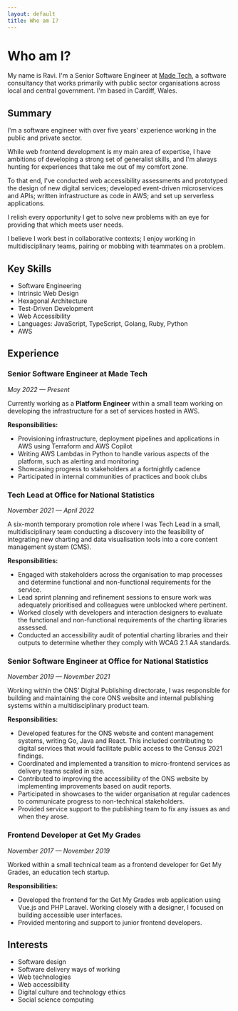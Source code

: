 ```yaml
---
layout: default
title: Who am I?
---
```


# Who am I?

My name is Ravi. I'm a Senior Software Engineer at [Made Tech](https://www.madetech.com/), a software consultancy that works primarily with public sector organisations across local and central government. I'm based in Cardiff, Wales. 

## Summary

I'm a software engineer with over five years' experience working in the public and private sector.

While web frontend development is my main area of expertise, I have ambitions of developing a strong set of generalist skills, and I'm always hunting for experiences that take me out of my comfort zone.

To that end, I've conducted web accessibility assessments and prototyped the design of new digital services; developed event-driven microservices and APIs; written infrastructure as code in AWS; and set up serverless applications.

I relish every opportunity I get to solve new problems with an eye for providing that which meets user needs.

I believe I work best in collaborative contexts; I enjoy working in multidisciplinary teams, pairing or mobbing with teammates on a problem.

## Key Skills

- Software Engineering
- Intrinsic Web Design
- Hexagonal Architecture
- Test-Driven Development
- Web Accessibility
- Languages: JavaScript, TypeScript, Golang, Ruby, Python
- AWS

## Experience

### Senior Software Engineer at Made Tech

*May 2022 &mdash; Present*

Currently working as a **Platform Engineer** within a small team working on developing the infrastructure for a set of services hosted in AWS.

**Responsibilities:**

- Provisioning infrastructure, deployment pipelines and applications in AWS using Terraform and AWS Copilot
- Writing AWS Lambdas in Python to handle various aspects of the platform, such as alerting and monitoring
- Showcasing progress to stakeholders at a fortnightly cadence
- Participated in internal communities of practices and book clubs

### Tech Lead at Office for National Statistics

*November 2021 &mdash; April 2022*

A six-month temporary promotion role where I was Tech Lead in a small, multidisciplinary team conducting a discovery into the feasibility of integrating new charting and data visualisation tools into a core content management system (CMS).

**Responsibilities:**

- Engaged with stakeholders across the organisation to map processes and determine functional and non-functional requirements for the service.
- Lead sprint planning and refinement sessions to ensure work was adequately prioritised and colleagues were unblocked where pertinent.
- Worked closely with developers and interaction designers to evaluate the functional and non-functional requirements of the charting libraries assessed.
- Conducted an accessibility audit of potential charting libraries and their outputs to determine whether they comply with WCAG 2.1 AA standards.

### Senior Software Engineer at Office for National Statistics

*November 2019 &mdash; November 2021*

Working within the ONS’ Digital Publishing directorate, I was responsible for building and maintaining the core ONS website and internal publishing systems within a multidisciplinary product team.

**Responsibilities:**

- Developed features for the ONS website and content management systems, writing Go, Java and React. This included contributing to digital services that would facilitate public access to the Census 2021 findings.
- Coordinated and implemented a transition to micro-frontend services as delivery teams scaled in size.
- Contributed to improving the accessibility of the ONS website by implementing improvements based on audit reports.
- Participated in showcases to the wider organisation at regular cadences to communicate progress to non-technical stakeholders. 
- Provided service support to the publishing team to fix any issues as and when they arose.

### Frontend Developer at Get My Grades

*November 2017 &mdash; November 2019*

Worked within a small technical team as a frontend developer for Get My Grades, an education tech startup.

**Responsibilities:**

- Developed the frontend for the Get My Grades web application using Vue.js and PHP Laravel. Working closely with a designer, I focused on building accessible user interfaces.
- Provided mentoring and support to junior frontend developers.

## Interests

- Software design
- Software delivery ways of working
- Web technologies
- Web accessibility
- Digital culture and technology ethics
- Social science computing
